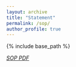 ```yaml
---
layout: archive
title: "Statement"
permalink: /sop/
author_profile: true
---
```


{% include base_path %}

[*SOP PDF*](https://xiangrutang.github.io/files/ps1.pdf)


